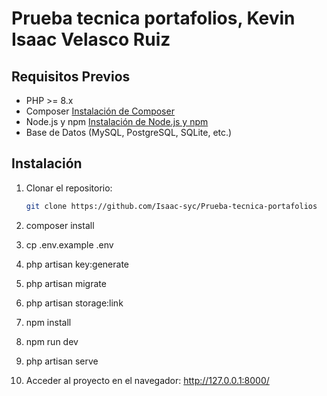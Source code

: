 
# Prueba tecnica portafolios, Kevin Isaac Velasco Ruiz 


## Requisitos Previos

- PHP >= 8.x
- Composer [Instalación de Composer](https://getcomposer.org/download/)
- Node.js y npm [Instalación de Node.js y npm](https://nodejs.org/)
- Base de Datos (MySQL, PostgreSQL, SQLite, etc.)

## Instalación

1. Clonar el repositorio:

   ```bash
   git clone https://github.com/Isaac-syc/Prueba-tecnica-portafolios

2. composer install

3. cp .env.example .env

4. php artisan key:generate

5. php artisan migrate

6. php artisan storage:link

7. npm install
 
8. npm run dev

9. php artisan serve

10. Acceder al proyecto en el navegador: http://127.0.0.1:8000/

